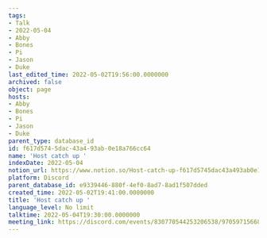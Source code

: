 ```yaml
---
tags:
- Talk
- 2022-05-04
- Abby
- Bones
- Pi
- Jason
- Duke
last_edited_time: 2022-05-02T19:56:00.0000000
archived: false
object: page
hosts:
- Abby
- Bones
- Pi
- Jason
- Duke
parent_type: database_id
id: f617d574-5dac-43a4-93ab-0e18a766cc64
name: 'Host catch up '
indexDate: 2022-05-04
notion_url: https://www.notion.so/Host-catch-up-f617d5745dac43a493ab0e18a766cc64
platform: Discord
parent_database_id: e9339446-880f-4ef0-8ad7-8ad1f507dded
created_time: 2022-05-02T19:41:00.0000000
title: 'Host catch up '
language_level: No limit
talktime: 2022-05-04T19:30:00.0000000
meeting_link: https://discord.com/events/830770544253206538/970597156681568276
---
```





